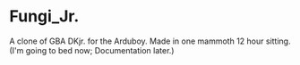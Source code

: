 # Fungi_Jr.
A clone of GBA DKjr. for the Arduboy. Made in one mammoth 12 hour sitting. (I'm going to bed now; Documentation later.)
